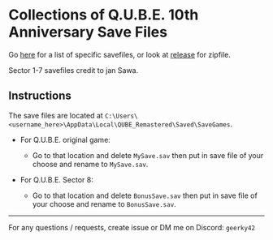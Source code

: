 # Collections of Q.U.B.E. 10th Anniversary Save Files
Go [here](/savefiles) for a list of specific savefiles, or look at [release](https://github.com/micahyoung324/QUBE-10th-Anniversary-Save-Files/releases/tag/qube) for zipfile.

Sector 1-7 savefiles credit to jan Sawa.

## Instructions
The save files are located at `C:\Users\<username_here>\AppData\Local\QUBE_Remastered\Saved\SaveGames`.
- For Q.U.B.E. original game:
  - Go to that location and delete `MySave.sav` then put in save file of your choose and rename to `MySave.sav`.

- For Q.U.B.E. Sector 8:
  - Go to that location and delete `BonusSave.sav` then put in save file of your choose and rename to `BonusSave.sav`.

---

For any questions / requests, create issue or DM me on Discord: `geerky42`
